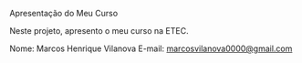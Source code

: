 Apresentação do Meu Curso

Neste projeto, apresento o meu curso na ETEC.

Nome: Marcos Henrique Vilanova
E-mail: marcosvilanova0000@gmail.com
